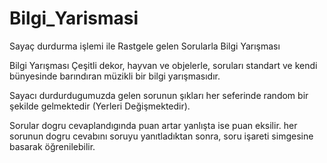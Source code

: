 # Bilgi_Yarismasi
Sayaç durdurma işlemi ile Rastgele gelen Sorularla Bilgi Yarışması

Bilgi Yarışması
Çeşitli dekor, hayvan ve objelerle, soruları standart ve 
kendi bünyesinde barındıran müzikli bir bilgi yarışmasıdır.

Sayacı durdurdugumuzda gelen sorunun şıkları her seferinde 
random bir şekilde gelmektedir (Yerleri Değişmektedir). 

Sorular dogru cevaplandıgında puan artar yanlışta ise puan eksilir.
her sorunun dogru cevabını soruyu yanıtladıktan sonra, 
soru işareti simgesine basarak öğrenilebilir.
